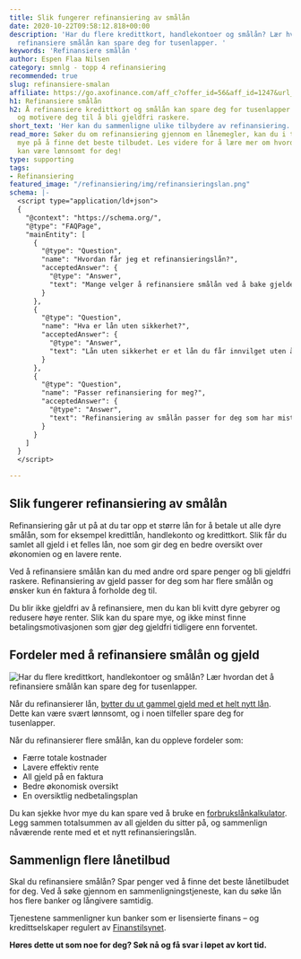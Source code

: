 ```yaml
---
title: Slik fungerer refinansiering av smålån
date: 2020-10-22T09:58:12.818+00:00
description: 'Har du flere kredittkort, handlekontoer og smålån? Lær hvordan det å
  refinansiere smålån kan spare deg for tusenlapper. '
keywords: 'Refinansiere smålån '
author: Espen Flaa Nilsen
category: smnlg - topp 4 refinansiering
recommended: true
slug: refinansiere-smalan
affiliate: https://go.axofinance.com/aff_c?offer_id=56&aff_id=1247&url_id=58&source=Dagbladet&aff_sub=A12
h1: Refinansiere smålån
h2: Å refinansiere kredittkort og smålån kan spare deg for tusenlapper i totalkostnader
  og motivere deg til å bli gjeldfri raskere.
short_text: 'Her kan du sammenligne ulike tilbydere av refinansiering. '
read_more: Søker du om refinansiering gjennom en lånemegler, kan du i tillegg spare
  mye på å finne det beste tilbudet. Les videre for å lære mer om hvordan refinansiering
  kan være lønnsomt for deg!
type: supporting
tags:
- Refinansiering
featured_image: "/refinansiering/img/refinansieringslan.png"
schema: |-
  <script type="application/ld+json">
  {
    "@context": "https://schema.org/",
    "@type": "FAQPage",
    "mainEntity": [
      {
        "@type": "Question",
        "name": "Hvordan får jeg et refinansieringslån?",
        "acceptedAnswer": {
          "@type": "Answer",
          "text": "Mange velger å refinansiere smålån ved å bake gjelden inn i boliglånet. Dette gjør du ved å øke boliglånet for å dekke de totale kostnadene på den gamle gjelden din. Har du ikke mulighet til å øke boliglånet, kan et rimelig refinansieringslån være noe for deg.\n\nDe aller fleste banker tilbyr refinansieringslån i form av lån uten sikkerhet. For å søke om refinansiering, fyller du ut en søknad som inkluderer alle opplysninger om gjelden din.\n\nFår du lånesøknaden innvilget, vil du sitte igjen med kun ett lån og én faktura. Det gjør økonomien både ryddigere og mer fleksibel. Det er banken som tar seg av selve utbetalingen av de gamle lånene."
        }
      },
      {
        "@type": "Question",
        "name": "Hva er lån uten sikkerhet?",
        "acceptedAnswer": {
          "@type": "Answer",
          "text": "Lån uten sikkerhet er et lån du får innvilget uten å måtte stille med sikkerhet i bolig, hytte eller bil, og kalles også forbrukslån. Dette betyr en raskere behandlingsprosess, men også noe høyere rente.\n\nVed refinansiering uten sikkerhet opplever mange en lavere rente enn på vanlige forbrukslån. Dette er fordi banken eller långiveren normalt sett ønsker et større lånebeløp, da det betyr større sikkerhet og forutsigbarhet for dem.\n\nDet stilles ingen krav til hva du skal bruke pengene på. Du må likevel oppfylle visse krav, avhengig av banken, for at lånet skal innvilges."
        }
      },
      {
        "@type": "Question",
        "name": "Passer refinansiering for meg?",
        "acceptedAnswer": {
          "@type": "Answer",
          "text": "Refinansiering av smålån passer for deg som har mistet økonomisk oversikt, og som ønsker å spare penger. Betaler du på flere kredittkort og smålån samtidig, kan det være du betaler på unødvendige gebyrer og kostnader.\n\nSmålån og kredittkort har blant de høyeste lånerentene på markedet, og desto lenger tid du bruker på nedbetalingen, desto mer vil disse lånene koste deg. Med kun ett lån å forholde deg til blir du kvitt unødvendige og doble gebyrutgifter, og kan på denne måten spare mye.\n\nEt refinansieringslån kan også føre til at du blir gjeldfri raskere, og i mange tilfeller får du en fleksibel nedbetalingsplan som gjør at du kan betale inn mer eller hele beløpet når du måtte ønske - uten ekstra kostnader.\n\nLes mer: Refinansiering av kredittkort"
        }
      }
    ]
  }
  </script>

---
```

## Slik fungerer refinansiering av smålån

Refinansiering går ut på at du tar opp et større lån for å betale ut alle dyre smålån, som for eksempel kredittlån, handlekonto og kredittkort. Slik får du samlet all gjeld i et felles lån, noe som gir deg en bedre oversikt over økonomien og en lavere rente.

<content-btn text="SØK REFINANSIERING AV SMÅLÅN NÅ" :url="affiliate" rel="nofollow"></content-btn>

Ved å refinansiere smålån kan du med andre ord spare penger og bli gjeldfri raskere. Refinansiering av gjeld passer for deg som har flere smålån og ønsker kun én faktura å forholde deg til.

Du blir ikke gjeldfri av å refinansiere, men du kan bli kvitt dyre gebyrer og redusere høye renter. Slik kan du spare mye, og ikke minst finne betalingsmotivasjonen som gjør deg gjeldfri tidligere enn forventet.

## Fordeler med å refinansiere smålån og gjeld

![Har du flere kredittkort, handlekontoer og smålån? Lær hvordan det å refinansiere smålån kan spare deg for tusenlapper.](https://www.dagbladet.no/images/72639026.jpg?imageId=72639026&width=980&height=559 "Refinansiere smålån")

Når du refinansierer lån, [bytter du ut gammel gjeld med et helt nytt lån](https://no.wikipedia.org/wiki/Refinansiering). Dette kan være svært lønnsomt, og i noen tilfeller spare deg for tusenlapper.

Når du refinansierer flere smålån, kan du oppleve fordeler som:

* Færre totale kostnader
* Lavere effektiv rente
* All gjeld på en faktura
* Bedre økonomisk oversikt
* En oversiktlig nedbetalingsplan

<content-btn text="REFINANSIER SMÅLÅN HER" :url="affiliate" rel="nofollow"></content-btn>

Du kan sjekke hvor mye du kan spare ved å bruke en [forbrukslånkalkulator](https://www.dagbladet.no/annonse/sammenlign-renter/72060832). Legg sammen totalsummen av all gjelden du sitter på, og sammenlign nåværende rente med et et nytt refinansieringslån.

<accordion-wrapper title="Spørsmål og svar">

<accordion>
<template #question>
Hvordan får jeg et refinansieringslån?
</template>
<template #answer>
<p>
Mange velger å refinansiere smålån ved å bake gjelden inn i boliglånet. Dette gjør du ved å øke boliglånet for å dekke de totale kostnadene på den gamle gjelden din. Har du ikke mulighet til å øke boliglånet, kan et rimelig refinansieringslån være noe for deg.
</p>
<p>
De aller fleste banker tilbyr refinansieringslån i form av lån uten sikkerhet. For å søke om refinansiering, fyller du ut en søknad som inkluderer alle opplysninger om gjelden din.
</p>
<p>
Får du lånesøknaden innvilget, vil du sitte igjen med kun ett lån og én faktura. Det gjør økonomien både ryddigere og mer fleksibel. Det er banken som tar seg av selve utbetalingen av de gamle lånene.
</p>
</template>
</accordion>
<accordion>
<template #question>
Hva er lån uten sikkerhet?
</template>
<template #answer>
<p>
<a href="https://www.dagbladet.no/lan-uten-sikkerhet">Lån uten sikkerhet</a> er et lån du får innvilget uten å måtte stille med sikkerhet i bolig, hytte eller bil, og kalles også forbrukslån. Dette betyr en raskere behandlingsprosess, men også noe høyere rente.
</p>
<p>
Ved refinansiering uten sikkerhet opplever mange en lavere rente enn på vanlige forbrukslån. Dette er fordi banken eller långiveren normalt sett ønsker et større lånebeløp, da det betyr større sikkerhet og forutsigbarhet for dem.
</p>
<p>
Det stilles ingen krav til hva du skal bruke pengene på. Du må likevel oppfylle visse krav, avhengig av banken, for at lånet skal innvilges.
</p>
</template>
</accordion>
<accordion>
<template #question>
Passer refinansiering for meg?
</template>
<template #answer>
<p>
<a href="https://www.dagbladet.no/refinansiering">Refinansiering</a> av smålån passer for deg som har mistet økonomisk oversikt, og som ønsker å spare penger. Betaler du på flere kredittkort og smålån samtidig, kan det være du betaler på unødvendige gebyrer og kostnader.
</p>
<p>
Smålån og kredittkort har blant de høyeste lånerentene på markedet, og desto lenger tid du bruker på nedbetalingen, desto mer vil disse lånene koste deg. Med kun ett lån å forholde deg til blir du kvitt unødvendige og doble gebyrutgifter, og kan på denne måten spare mye.
</p>
<p>
Et refinansieringslån kan også føre til at du blir gjeldfri raskere, og i mange tilfeller får du en fleksibel nedbetalingsplan som gjør at du kan betale inn mer eller hele beløpet når du måtte ønske - uten ekstra kostnader.
</p>
<p>
<a href="https://www.dagbladet.no/refinansiering">Les mer: Refinansiering av kredittkort</a>
</p>
</template>
</accordion>

</accordion-wrapper>

## Sammenlign flere lånetilbud

Skal du refinansiere smålån? Spar penger ved å finne det beste lånetilbudet for deg. Ved å søke gjennom en sammenligningstjeneste, kan du søke lån hos flere banker og långivere samtidig.

Tjenestene sammenligner kun banker som er lisensierte finans – og kredittselskaper regulert av [Finanstilsynet](http://www.finanstilsynet.no/).

**Høres dette ut som noe for deg? Søk nå og få svar i løpet av kort tid.**
